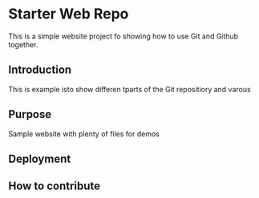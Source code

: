 # Starter Web Repo

This is a simple website project fo showing how to use Git and Github together.

## Introduction
This is example isto show differen tparts of the Git repositiory and varous

## Purpose

Sample website with plenty of files for demos

## Deployment

## How to contribute